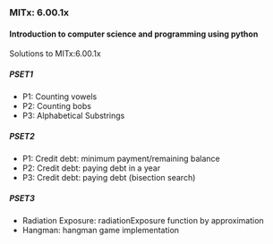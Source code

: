 ### MITx: 6.00.1x 
#### Introduction to computer science and programming using python
Solutions to MITx:6.00.1x

##### PSET1
  * P1: Counting vowels
  * P2: Counting bobs
  * P3: Alphabetical Substrings

##### PSET2
  * P1: Credit debt: minimum payment/remaining balance
  * P2: Credit debt: paying debt in a year 
  * P3: Credit debt: paying debt (bisection search)

##### PSET3
  * Radiation Exposure: radiationExposure function by approximation
  * Hangman: hangman game implementation  
  

